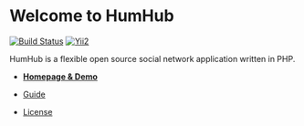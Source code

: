 Welcome to HumHub 
=================

[![Build Status](https://travis-ci.org/humhub/humhub.svg?branch=master)](https://travis-ci.org/humhub/humhub)
[![Yii2](https://img.shields.io/badge/Powered_by-Yii_Framework-green.svg?style=flat)](http://www.yiiframework.com/)

HumHub is a flexible open source social network application written in PHP.

- <a href="http://humhub.org" target="_blank">**Homepage & Demo**</a>

- <a href="protected/docs/README.md">Guide</a>

- <a href="https://www.humhub.com/licences">License</a>

